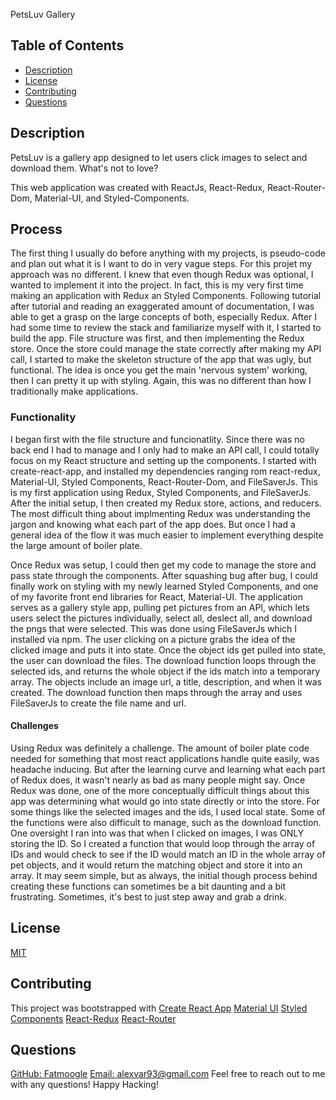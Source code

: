 PetsLuv Gallery

 ## Table of Contents
  - [Description](#Description)
  - [License](#License)
  - [Contributing](#Contributing)
  - [Questions](#Questions)

  ## Description
  PetsLuv is a gallery app designed to let users click images to select and download them. What's not to love?
  
  This web application was created with ReactJs, React-Redux, React-Router-Dom, Material-UI, and Styled-Components.

  ## Process
  The first thing I usually do before anything with my projects, is pseudo-code and plan out what it is I want to do in very vague steps. For this projet my approach was no different. I knew that even though Redux was optional, I wanted to implement it into the project. In fact, this is my very first time making an application with Redux an Styled Components. Following tutorial after tutorial and reading an exaggerated amount of documentation, I was able to get a grasp on the large concepts of both, especially Redux. After I had some time to review the stack and familiarize myself with it, I started to build the app.
  File structure was first, and then implementing the Redux store. Once the store could manage the state correctly after making my API call, I started to make the skeleton structure of the app that was ugly, but functional. The idea is once you get the main 'nervous system' working, then I can pretty it up with styling. Again, this was no different than how I traditionally make applications. 


  ### Functionality
  I began first with the file structure and funcionatlity. Since there was no back end I had to manage and I only had to make an API call, I could totally focus on my React structure and setting up the components. I started with create-react-app, and installed my dependencies ranging rom react-redux, Material-UI, Styled Components, React-Router-Dom, and FileSaverJs. This is my first application using Redux, Styled Components, and FileSaverJs. After the initial setup, I then created my Redux store, actions, and reducers. The most difficult thing about implmenting Redux was understanding the jargon and knowing what each part of the app does. But once I had a general idea of the flow it was much easier to implement everything despite the large amount of boiler plate.

  Once Redux was setup, I could then get my code to manage the store and pass state through the components. After squashing bug after bug, I could finally work on styling with my newly learned Styled Components, and one of my favorite front end libraries for React, Material-UI. The application serves as a gallery style app, pulling pet pictures from an API, which lets users select the pictures individually, select all, deslect all, and download the pngs that were selected. This was done using FileSaverJs which I installed via npm. The user clicking on a picture grabs the idea of the clicked image and puts it into state. Once the object ids get pulled into state, the user can download the files. The download function loops through the selected ids, and returns the whole object if the ids match into a temporary array. The objects include an image url, a title, description, and when it was created. The download function then maps through the array and uses FileSaverJs to create the file name and url. 

  #### Challenges
  Using Redux was definitely a challenge. The amount of boiler plate code needed for something that most react applications handle quite easily, was headache inducing. But after the learning curve and learning what each part of Redux does, it wasn't nearly as bad as many people might say. Once Redux was done, one of the more conceptually difficult things about this app was determining what would go into state directly or into the store. For some things like the selected images and the ids, I used local state. Some of the functions were also difficult to manage, such as the download function. One oversight I ran into was that when I clicked on images, I was ONLY storing the ID. So I created a function that would loop through the array of IDs and would check to see if the ID would match an ID in the whole array of pet objects, and it would return the matching object and store it into an array. It may seem simple, but as always, the initial though process behind creating these functions can sometimes be a bit daunting and a bit frustrating. Sometimes, it's best to just step away and grab a drink.

  ## License
  [MIT](https://opensource.org/licenses/MIT)

  ## Contributing
  This project was bootstrapped with [Create React App](https://github.com/facebook/create-react-app)
  [Material UI](https://material-ui.com/)
  [Styled Components](https://styled-components.com/)
  [React-Redux](https://react-redux.js.org/)
  [React-Router](https://reactrouter.com/)

  ## Questions
  [GitHub: Fatmoogle](https://github.com/Fatmoogle)
  [Email: alexvar93@gmail.com](alexvar93@gmail.com)
  Feel free to reach out to me with any questions! Happy Hacking!
